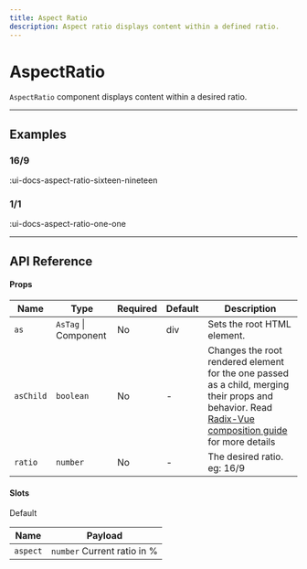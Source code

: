 ```yaml
---
title: Aspect Ratio
description: Aspect ratio displays content within a defined ratio.
---
```


# AspectRatio

`AspectRatio` component displays content within a desired ratio.

___

## Examples

### 16/9

:ui-docs-aspect-ratio-sixteen-nineteen

### 1/1

:ui-docs-aspect-ratio-one-one

___

## API Reference

#### Props

| Name | Type | Required | Default | Description |
|------|------|----------|---------|-------------|
| `as` | `AsTag` \| Component | No | div | Sets the root HTML element. |
| `asChild` | `boolean` | No | - | Changes the root rendered element for the one passed as a child, merging their props and behavior. Read [Radix-Vue composition guide](https://www.radix-vue.com/guides/composition) for more details |
| `ratio` | `number` | No | - | The desired ratio. eg: 16/9 |

#### Slots

Default

| Name | Payload |
|------|---------|
| `aspect` |  `number` Current ratio in % |
